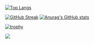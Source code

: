 [![Top Langs](https://github-readme-stats.vercel.app/api/top-langs/?username=an-vadim-an&theme=dark&layout=compact)](https://github.com/anuraghazra/github-readme-stats)

[![GitHub Streak](https://streak-stats.demolab.com?user=an-vadim-an&theme=dark&locale=ru&date_format=j%20M%5B%20Y%5D)](https://git.io/streak-stats) [![Anurag's GitHub stats](https://github-readme-stats.vercel.app/api?username=an-vadim-an&theme=dark)](https://github.com/anuraghazra/github-readme-stats)

[![trophy](https://github-profile-trophy.vercel.app/?username=an-vadim-an&theme=onedark)](https://github.com/ryo-ma/github-profile-trophy)

![](https://komarev.com/ghpvc/?username=an-vadim-an)
